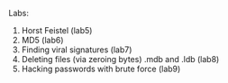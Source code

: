 Labs:
1. Horst Feistel (lab5)
2. MD5 (lab6)
3. Finding viral signatures (lab7)
4. Deleting files (via zeroing bytes) .mdb and .ldb (lab8)
5. Hacking passwords with brute force (lab9)
